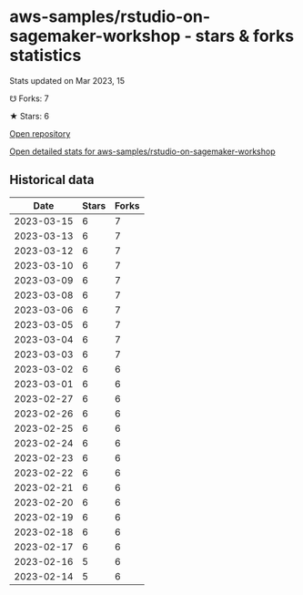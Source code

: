 # aws-samples/rstudio-on-sagemaker-workshop - stars & forks statistics

Stats updated on Mar 2023, 15

☋ Forks: 7

★ Stars: 6

[Open repository](https://github.com/aws-samples/rstudio-on-sagemaker-workshop)

[Open detailed stats for aws-samples/rstudio-on-sagemaker-workshop](https://reviewgithub.com/rep/aws-samples/rstudio-on-sagemaker-workshop)

## Historical data
| Date | Stars | Forks |
|------|-------|-------|
| 2023-03-15 | 6 | 7 | 
| 2023-03-13 | 6 | 7 | 
| 2023-03-12 | 6 | 7 | 
| 2023-03-10 | 6 | 7 | 
| 2023-03-09 | 6 | 7 | 
| 2023-03-08 | 6 | 7 | 
| 2023-03-06 | 6 | 7 | 
| 2023-03-05 | 6 | 7 | 
| 2023-03-04 | 6 | 7 | 
| 2023-03-03 | 6 | 7 | 
| 2023-03-02 | 6 | 6 | 
| 2023-03-01 | 6 | 6 | 
| 2023-02-27 | 6 | 6 | 
| 2023-02-26 | 6 | 6 | 
| 2023-02-25 | 6 | 6 | 
| 2023-02-24 | 6 | 6 | 
| 2023-02-23 | 6 | 6 | 
| 2023-02-22 | 6 | 6 | 
| 2023-02-21 | 6 | 6 | 
| 2023-02-20 | 6 | 6 | 
| 2023-02-19 | 6 | 6 | 
| 2023-02-18 | 6 | 6 | 
| 2023-02-17 | 6 | 6 | 
| 2023-02-16 | 5 | 6 | 
| 2023-02-14 | 5 | 6 | 

